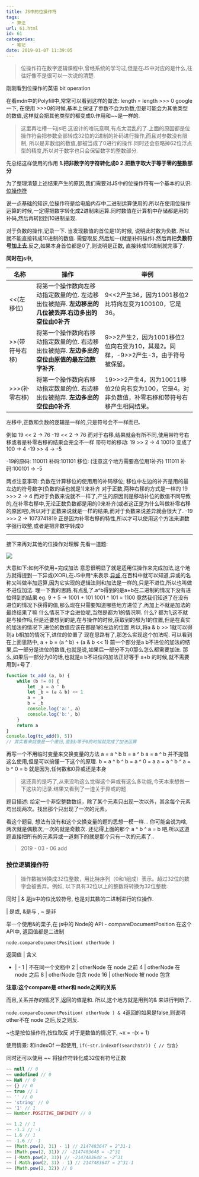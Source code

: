 ```yaml
---
title: JS中的位操作符
tags:
  - 算法
url: 61.html
id: 61
categories:
  - 笔记
date: 2019-01-07 11:39:05
---
```


> 位操作符在数字逻辑课程中,曾经系统的学习过,但是在JS中对应的是什么,往往好像不是很可以一次说的清楚.

刚刚看到位操作的英语 bit operation 

在看mdn中的Polyfill中,常常可以看到这样的做法: length = length >>> 0 google一下, 在使用 >>>0的时候,基本上保证了参数不会为负数,但是可能会为其他类型的数值,这样就会把其他类型的都变成0.作用和~~是一样的.

>这里再吐槽一句js吧.这设计的啥玩意啊,有点太混乱的了.上面的原因都是位操作符会把参数全部转成32位的2进制的补码进行操作,而且对参数没有限制, 所以是非数组的数值,都被当成了0进行的操作.同时还会忽略掉62位浮点型的精度,所以对于数字也只会保留数字的整数部分.

先总结这样使用的作用 **1.把非数字的字符转化成0 2.把数字取大于等于零的整数部分** 

为了整理清楚上述结果产生的原因,我们需要对JS中的位操作符有一个基本的认识: [位操作符](https://developer.mozilla.org/zh-CN/docs/Web/JavaScript/Guide/Expressions_and_Operators#%E4%BD%8D%E8%BF%90%E7%AE%97%E7%AC%A6) 

说一点基础的知识,位操作符是给电脑内存中二进制运算使用的.所以在使用位操作运算的时候,一定得把数字转化成2进制来运算.同时数值在计算机中存储都是用的补码,然后再转回到10进制呈现. 

对于负数的操作,记录一下.  当发现数值的首位是1的时候, 说明此时数为负数. 所以就不能直接转成10进制的数值. 需要取反,然后加一(就是补码操作).然后再把**负数符号加上去**.反之,如果本身首位都是0了,则说明是正数, 直接转成10进制就完事了.

**同时在js中,**

 名称 | 操作 | 举例
 ------------ | ------------- | ------------
<<(左移位)	 | 将第一个操作数向左移动指定数量的位. 左边移出位被抛弃. **左边移出的几位被丢弃.右边多出的空位由0补齐** | 9<<2产生36，因为1001移位2比特向左变为100100，它是36。
\>>(带符号右移) | 将第一个操作数向右移动指定数量的位. 右边移出位被抛弃. **左边多出的空位由原值的最左边数字补齐**. | 9>>2产生2，因为1001移位2位向右变为10，其是2。同样，-9>>2产生-3，由于符号被保留。
\>>>(补零右移) | 将第一个操作数向右移动指定数量的位. 右边移出位被抛弃. **左边多出的空位由0补齐**. | 19>>>2产生4，因为10011移位2位向右变为100，它是4。对非负数值，补零右移和带符号右移产生相同结果。

左移中,正数和负数的逻辑是一样的,只是符号会不一样而已. 

例如 19 << 2 -> 76 -19 << 2 -> 76 而对于右移,结果就会有所不同,使用带符号右移或者是补零右移的结果会完全不一样 带符号的移动: 19 >> 2 -> 4 10010 变成了 100 -> 4 -19 >> 4 -> -5 

-19的原码: 110011 补码:101101 移位: (注意这个地方需要高位用1补齐) 111011 补码:100101 -> -5 

两点注意事项: 负数在计算移位的使用用的补码移位; 移位中左边的补齐是用的最左边的符号数字(负数的话也就是1)来补齐 对于正数,两种右移的方式是一样的 19 >>> 2 -> 4 而对于负数来说就不一样了,产生的原因则是移动补位的数值不同导致的,在补零右移中,无论正数负数都是用的0来补齐(或者这正是为什么叫做补零右移的原因吧),所以对于正数来说就是一样的结果,而对于负数来说差异就会很大了. -19 >>> 2 -> 1073741819 正是因为补零右移的特性,所以才可以使用这个方法来讲数字强行取整,或者是把非数字转成0

* * *

接下来再对其他的位操作对理解 先看一道题:

[![](https://i.loli.net/2019/01/07/5c32efafcf701.png)](https://i.loli.net/2019/01/07/5c32efafcf701.png) 

大意如下:如何不使用+完成加法 意思很明显了就是适用位操作来完成加法,这个地方就得提到一下异或(XOR),在JS中用^来表示.[异或](https://baike.baidu.com/item/%E5%BC%82%E6%88%96),在百科中就可以知道,异或的名称又叫做半加运算,因为它实现的逻辑法则和加法是一样的,只是不进位,所以也叫做不进位加法. 理一下我的思路,有点乱了.a^b得到的是a+b在二进制的情况下没有进位得到的结果 eg. 9 + 5 -> 1001 + 101 1001 ^ 101 = 1100 竟然我们知道了在没有进位的情况下获得的值,那么现在只需要知道哪些地方进位了,再加上不就是加法的最终结果了嘛 什么情况下才会进位呢,当然是都为1的情况啊. 什么? 都为1,这不就是与操作吗,但是还要想到的是,在与操作的时候,获取到的都为1的位置,但是在真实的加法的情况下,进位的数值应该在都是1的左边的位置 所以,将a & b >> 1就可以得到a b相加的情况下,进位的位置了 现在思路有了,那怎么实现这个加法呢. 可以看到在上面思路中, a + b = (a ^ b) + (a & b << 1) 前一个部分是a b不进位的加法的结果,后一部分是进位的数值,也就是说,如果后一部分不为0那么怎么都需要加法. 那么,如果后一部分为0的话,也就是a b不进位的加法正好等于 a+b 的时候,就不需要用到+号了.
```js
function tc_add (a, b) {
    while (b != 0) {
        let _a = a ^ b
        let _b = (a & b) << 1
        a = _a
        b = _b
        console.log('a:', a)
        console.log('b:', b)
    }
    return a
}
console.log(tc_add(9, 5))
// 其实看来就像是一个递归,直到b等于0的时候就完成了加法运算
```

再写一个不用临时变量来交换变量的方法 a = a ^ b b = a ^ b a = a ^ b 并不提倡这么使用,但是可以搞懂一下这个的原理. b = a ^ b ^ b = a ^ 0 = a a = a ^ b ^ a = b ^ 0 = b 就是因为,任何数和0异或还是本身

> 这还真的是巧了,从来没哟这么觉得这个异或有这么多功能,今天本来想做一下这块的记录.结果又看到了一道关于异或的题

题目描述: 给定一个非空整数数组，除了某个元素只出现一次以外，其余每个元素均出现两次。找出那个只出现了一次的元素。 

看这个题目, 想法有没有和这个交换变量的题的思想一模一样... 你可能会说为啥,两次就是偶数次,一次的就是奇数次. 还记得上面的那个 a ^ b ^ a = b 吧,所以这道题直接把所有的元素异或一道剩下的就是那个只有一次的元素了..

>2019 - 03 - 06 add

### 按位逻辑操作符

>操作数被转换成32位整数，用比特序列（0和1组成）表示。超过32位的数字会被丢弃。例如, 以下具有32位以上的整数将转换为32位整数:

同时 | & 是js中的位比较符号, 也是对其数的二进制进行的位操作.

| 是或, &是与 , ~ 是非 

举一个使用&的栗子,在 js中的 Node的 API - compareDocumentPosition
在这个 API中, 返回值都是二进制

`node.compareDocumentPosition( otherNode ) `

返回值 | 含义
- | -
1 | 不在同一个文档中
2 | otherNode 在 node 之前
4 | otherNode 在 node 之后
8 | otherNode 包含 node
16 |  otherNode 被 node 包含

**注意:这个compare是 other和 node之间的关系**

而且,关系并存的情况下,返回的值是和. 
所以,这个地方就是用到的& 来进行判断了.

`node.compareDocumentPosition( otherNode ) & 4`返回的如果是false,则说明other不在 node 之后,反之则反.

~也是按位操作符,按位取反
对于是数值的情况下, ~x = -(x + 1)

使用情景:
和indexOf 一起使用, ``` if(~str.indexOf(searchStr)) { // 包含} ```

同时还可以使用 ~~ 将操作符转化成32位有符号正数
```js
~~ null // 0
~~ undefined // 0
~~ NaN // 0
~~ {} // 0
~~ true // 1
~~ '' // 0
~~ 'string' // 0
~~ '1' // 1
~~ Number.POSITIVE_INFINITY // 0

~~ 1.2 // 1
~~ -1.2 // -1
~~ 1.6 // 1
~~ -1.6 // -1
~~ (Math.pow(2, 31) - 1) // 2147483647 = 2^31-1
~~ (Math.pow(2, 31)) // -2147483648 = -2^31
~~ (-Math.pow(2, 31)) // -2147483648 = -2^31
~~ (-Math.pow(2, 31) - 1) // 2147483647 = 2^31-1
~~ (Math.pow(2, 32)) // 0
```